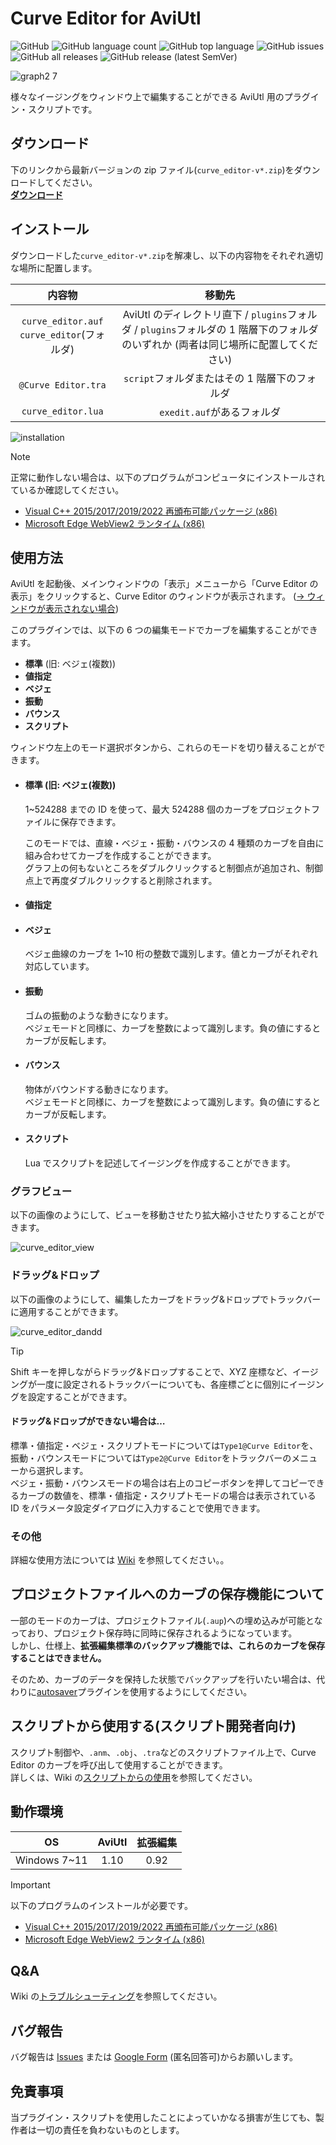 # Curve Editor for AviUtl

![GitHub](https://img.shields.io/github/license/mimaraka/aviutl-plugin-curve_editor)
![GitHub language count](https://img.shields.io/github/languages/count/mimaraka/aviutl-plugin-curve_editor)
![GitHub top language](https://img.shields.io/github/languages/top/mimaraka/aviutl-plugin-curve_editor)
![GitHub issues](https://img.shields.io/github/issues/mimaraka/aviutl-plugin-curve_editor)
![GitHub all releases](https://img.shields.io/github/downloads/mimaraka/aviutl-plugin-curve_editor/total)
![GitHub release (latest SemVer)](https://img.shields.io/github/v/release/mimaraka/aviutl-plugin-curve_editor)

![graph2 7](https://user-images.githubusercontent.com/106879397/215339739-e6b130bf-41a5-421a-8f8a-7dc2b12e647d.png)

様々なイージングをウィンドウ上で編集することができる AviUtl 用のプラグイン・スクリプトです。

## ダウンロード

下のリンクから最新バージョンの zip ファイル(`curve_editor-v*.zip`)をダウンロードしてください。  
[**ダウンロード**](https://github.com/mimaraka/aviutl-plugin-curve_editor/releases/latest)

## インストール

ダウンロードした`curve_editor-v*.zip`を解凍し、以下の内容物をそれぞれ適切な場所に配置します。

|                     内容物                     |                                                                 移動先                                                                  |
| :--------------------------------------------: | :-------------------------------------------------------------------------------------------------------------------------------------: |
| `curve_editor.auf`<br>`curve_editor`(フォルダ) | AviUtl のディレクトリ直下 / `plugins`フォルダ / `plugins`フォルダの 1 階層下のフォルダ<br>のいずれか (両者は同じ場所に配置してください) |
|              `@Curve Editor.tra`               |                                              `script`フォルダまたはその 1 階層下のフォルダ                                              |
|               `curve_editor.lua`               |                                                       `exedit.auf`があるフォルダ                                                        |

![installation](https://github.com/user-attachments/assets/8edff440-b22f-45fc-a930-cac3285cd805)

> [!NOTE]
> 正常に動作しない場合は、以下のプログラムがコンピュータにインストールされているか確認してください。
> - [Visual C++ 2015/2017/2019/2022 再頒布可能パッケージ (x86)](https://aka.ms/vs/17/release/vc_redist.x86.exe)
> - [Microsoft Edge WebView2 ランタイム (x86)](https://developer.microsoft.com/ja-jp/microsoft-edge/webview2/?form=MA13LH)

## 使用方法

AviUtl を起動後、メインウィンドウの「表示」メニューから「Curve Editor の表示」をクリックすると、Curve Editor のウィンドウが表示されます。 ([→ ウィンドウが表示されない場合](https://github.com/mimaraka/aviutl-plugin-curve_editor/wiki/%E3%83%88%E3%83%A9%E3%83%96%E3%83%AB%E3%82%B7%E3%83%A5%E3%83%BC%E3%83%86%E3%82%A3%E3%83%B3%E3%82%B0))

このプラグインでは、以下の 6 つの編集モードでカーブを編集することができます。

- **標準** (旧: ベジェ(複数))
- **値指定**
- **ベジェ**
- **振動**
- **バウンス**
- **スクリプト**

ウィンドウ左上のモード選択ボタンから、これらのモードを切り替えることができます。

- #### 標準 (旧: ベジェ(複数))

  1~524288 までの ID を使って、最大 524288 個のカーブをプロジェクトファイルに保存できます。

  このモードでは、直線・ベジェ・振動・バウンスの 4 種類のカーブを自由に組み合わせてカーブを作成することができます。  
   グラフ上の何もないところをダブルクリックすると制御点が追加され、制御点上で再度ダブルクリックすると削除されます。

- #### 値指定

- #### ベジェ

  ベジェ曲線のカーブを 1~10 桁の整数で識別します。値とカーブがそれぞれ対応しています。

- #### 振動

  ゴムの振動のような動きになります。  
   ベジェモードと同様に、カーブを整数によって識別します。負の値にするとカーブが反転します。

- #### バウンス

  物体がバウンドする動きになります。  
   ベジェモードと同様に、カーブを整数によって識別します。負の値にするとカーブが反転します。

- #### スクリプト
  Lua でスクリプトを記述してイージングを作成することができます。

### グラフビュー

以下の画像のようにして、ビューを移動させたり拡大縮小させたりすることができます。

![curve_editor_view](https://user-images.githubusercontent.com/106879397/208283665-2d22b1f4-3672-4c0c-a8b2-7b1d718b67c6.gif)

### ドラッグ&ドロップ

以下の画像のようにして、編集したカーブをドラッグ&ドロップでトラックバーに適用することができます。

![curve_editor_dandd](https://user-images.githubusercontent.com/106879397/208283022-ed88a2d9-66e0-41bb-8244-92a8adebc1db.gif)

> [!TIP]
> Shift キーを押しながらドラッグ&ドロップすることで、XYZ 座標など、イージングが一度に設定されるトラックバーについても、各座標ごとに個別にイージングを設定することができます。

#### ドラッグ&ドロップができない場合は…

標準・値指定・ベジェ・スクリプトモードについては`Type1@Curve Editor`を、振動・バウンスモードについては`Type2@Curve Editor`をトラックバーのメニューから選択します。  
ベジェ・振動・バウンスモードの場合は右上のコピーボタンを押してコピーできるカーブの数値を、標準・値指定・スクリプトモードの場合は表示されている ID をパラメータ設定ダイアログに入力することで使用できます。

### その他

詳細な使用方法については [Wiki](https://github.com/mimaraka/aviutl-plugin-curve_editor/wiki) を参照してください。。

## プロジェクトファイルへのカーブの保存機能について

一部のモードのカーブは、プロジェクトファイル(`.aup`)への埋め込みが可能となっており、プロジェクト保存時に同時に保存されるようになっています。  
しかし、仕様上、**拡張編集標準のバックアップ機能では、これらのカーブを保存することはできません。**

そのため、カーブのデータを保持した状態でバックアップを行いたい場合は、代わりに[autosaver](https://github.com/epi5131/autosaver)プラグインを使用するようにしてください。

## スクリプトから使用する(スクリプト開発者向け)

スクリプト制御や、`.anm`、`.obj`、`.tra`などのスクリプトファイル上で、Curve Editor のカーブを呼び出して使用することができます。  
詳しくは、Wiki の[スクリプトからの使用](https://github.com/mimaraka/aviutl-plugin-curve_editor/wiki/%E3%82%B9%E3%82%AF%E3%83%AA%E3%83%97%E3%83%88%E3%81%8B%E3%82%89%E3%81%AE%E4%BD%BF%E7%94%A8)を参照してください。

## 動作環境

|      OS      | AviUtl | 拡張編集 |
| :----------: | :----: | :------: |
| Windows 7~11 |  1.10  |   0.92   |

> [!IMPORTANT]
> 以下のプログラムのインストールが必要です。
> - [Visual C++ 2015/2017/2019/2022 再頒布可能パッケージ (x86)](https://aka.ms/vs/17/release/vc_redist.x86.exe)
> - [Microsoft Edge WebView2 ランタイム (x86)](https://developer.microsoft.com/ja-jp/microsoft-edge/webview2/?form=MA13LH)

## Q&A

Wiki の[トラブルシューティング](https://github.com/mimaraka/aviutl-plugin-curve_editor/wiki/%E3%83%88%E3%83%A9%E3%83%96%E3%83%AB%E3%82%B7%E3%83%A5%E3%83%BC%E3%83%86%E3%82%A3%E3%83%B3%E3%82%B0)を参照してください。

## バグ報告

バグ報告は [Issues](https://github.com/mimaraka/aviutl-plugin-curve_editor/issues) または [Google Form](https://forms.gle/mhv96DSYVhhKPkYQ8) (匿名回答可)からお願いします。

## 免責事項

当プラグイン・スクリプトを使用したことによっていかなる損害が生じても、製作者は一切の責任を負わないものとします。
